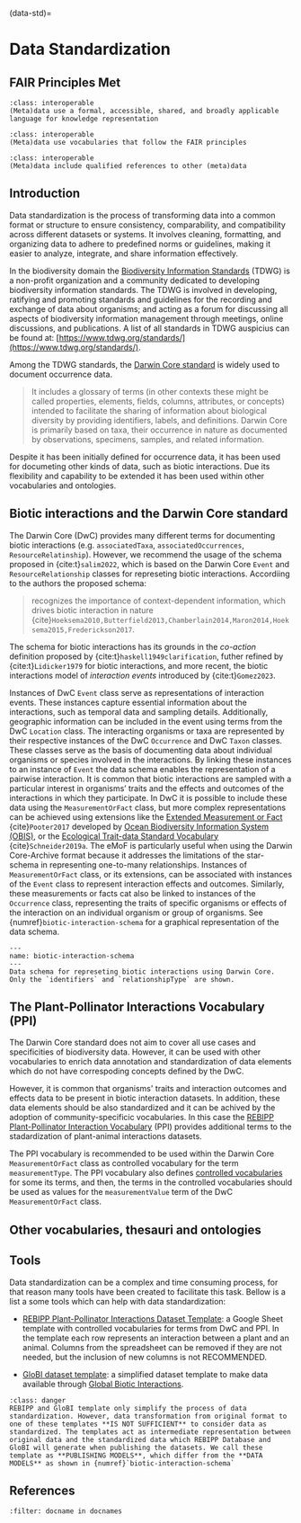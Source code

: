 (data-std)=
# Data Standardization

## FAIR Principles Met

```{admonition} FAIR PRINCIPLE I1
:class: interoperable
(Meta)data use a formal, accessible, shared, and broadly applicable language for knowledge representation
```

```{admonition} FAIR PRINCIPLE I2
:class: interoperable
(Meta)data use vocabularies that follow the FAIR principles
```

```{admonition} FAIR PRINCIPLE I3
:class: interoperable
(Meta)data include qualified references to other (meta)data
```

## Introduction

Data standardization is the process of transforming data into a common format or structure to ensure consistency, comparability, and compatibility across different datasets or systems. It involves cleaning, formatting, and organizing data to adhere to predefined norms or guidelines, making it easier to analyze, integrate, and share information effectively.

In the biodiversity domain the [Biodiversity Information Standards](https://tdwg.org) (TDWG) is a non-profit organization and a community dedicated to developing biodiversity information standards. The TDWG is involved in developing, ratifying and promoting standards and guidelines for the recording and exchange of data about organisms; and acting as a forum for discussing all aspects of biodiversity information management through meetings, online discussions, and publications. A list of all standards in TDWG auspicius can be found at: [https://www.tdwg.org/standards/](https://www.tdwg.org/standards/).

Among the TDWG standards, the [Darwin Core standard](https://dwc.tdwg.org) is widely used to document occurrence data.
> It includes a glossary of terms (in other contexts these might be called properties, elements, fields, columns, attributes, or concepts) intended to facilitate the sharing of information about biological diversity by providing identifiers, labels, and definitions. Darwin Core is primarily based on taxa, their occurrence in nature as documented by observations, specimens, samples, and related information.

Despite it has been initially defined for occurrence data, it has been used for documeting other kinds of data, such as biotic interactions. Due its flexibility and capability to be extended it has been used within other vocabularies and ontologies.


## Biotic interactions and the Darwin Core standard

The Darwin Core (DwC) provides many different terms for documenting biotic interactions (e.g. `associatedTaxa`, `associatedOccurrences`, `ResourceRelatinship`). However, we recommend the usage of the schema proposed in {cite:t}`salim2022`, which is based on the Darwin Core `Event` and `ResourceRelationship` classes for represeting biotic interactions. Accordiing to the authors the proposed schema:
>recognizes the importance of context-dependent information, which drives biotic interaction in nature {cite}`Hoeksema2010,Butterfield2013,Chamberlain2014,Maron2014,Hoeksema2015,Frederickson2017`.

The schema for biotic interactions has its grounds in the *co-action* definition proposed by {cite:t}`haskell1949clarification`, futher refined by {cite:t}`Lidicker1979` for biotic interactions, and more recent, the biotic interactions model of *interaction events* introduced by {cite:t}`Gomez2023`.

Instances of DwC `Event` class serve as representations of interaction events. These instances capture essential information about the interactions, such as temporal data and sampling details. Additionally, geographic information can be included in the event using terms from the DwC `Location` class. The interacting organisms or taxa are represented by their respective instances of the DwC `Occurrence` and DwC `Taxon` classes. These classes serve as the basis of documenting data about individual organisms or species involved in the interactions. By linking these instances to an instance of `Event` the data schema enables the representation of a pairwise interaction. It is common that biotic interactions are sampled with a particular interest in organisms’ traits and the effects and outcomes of the interactions in which they participate. In DwC it is possible to include these data using the `MeasurementOrFact` class, but more complex representations can be achieved using extensions like the [Extended Measurement or Fact](https://rs.gbif.org/extension/obis/extended_measurement_or_fact.xml) {cite}`Pooter2017` developed by [Ocean Biodiversity Information System (OBIS)](https://obis.org/), or the [Ecological Trait-data Standard Vocabulary](https://github.com/EcologicalTraitData/ETS) {cite}`Schneider2019a`. The eMoF is particularly useful when using the Darwin Core-Archive format because it addresses the limitations of the star-schema in representing one-to-many relationships. Instances of `MeasurementOrFact` class, or its extensions, can be associated with instances of the `Event` class to represent interaction effects and outcomes. Similarly, these measurements or facts cat also be linked to instances of the `Occurrence` class, representing the traits of specific organisms or effects of the interaction on an individual organism or group of organisms. See {numref}`biotic-interaction-schema` for a graphical representation of the data schema.

```{figure} ../../images/data-model-ppi.png
---
name: biotic-interaction-schema
---
Data schema for represeting biotic interactions using Darwin Core. Only the `identifiers` and `relationshipType` are shown.
```

## The Plant-Pollinator Interactions Vocabulary (PPI)

The Darwin Core standard does not aim to cover all use cases and specificities of biodiversity data. However, it can be used with other vocabularies to enrich data annotation and standardization of data elements which do not have correspoding concepts defined by the DwC.

However, it is common that organisms' traits and interaction outcomes and effects data to be present in biotic interaction datasets. In addition, these data elements should be also standardized and it can be achived by the adoption of community-specificic vocabularies. In this case the [REBIPP Plant-Pollinator Interaction Vocabulary](https://ppi.rebipp.org.br) (PPI) provides additional terms to the stadardization of plant-animal interactions datasets.

The PPI vocabulary is recommended to be used within the Darwin Core `MeasurementOrFact` class as controlled vocabulary for the term `measurementType`. The PPI vocabulary also defines [controlled vocabularies](https://ppi.rebipp.org.br/cv/) for some its terms, and then, the terms in the controlled vocabularies should be used as values for the `measurementValue` term of the DwC `MeasurementOrFact` class.

## Other vocabularies, thesauri and ontologies

## Tools

Data standardization can be a complex and time consuming process, for that reason many tools have been created to facilitate this task. Bellow is a list a some tools which can help with data standardization:

- [REBIPP Plant-Pollinator Interactions Dataset Template](https://docs.google.com/spreadsheets/d/1z2mvs6Bm7fE5IhxPRVbh1ieEfKsVKeIiK_mitPqvPJw/copy): a Google Sheet template with controlled vocabularies for terms from DwC and PPI. In the template each row represents an interaction between a plant and an animal. Columns from the spreadsheet can be removed if they are not needed, but the inclusion of new columns is not RECOMMENDED.

- [GloBI dataset template](https://github.com/globalbioticinteractions/template-dataset): a simplified dataset template to make data available through [Global Biotic Interactions](http://globalbioticinteractions.org/).

```{admonition} Attention
:class: danger
REBIPP and GloBI template only simplify the process of data standardization. However, data transformation from original format to one of these templates **IS NOT SUFFICIENT** to consider data as standardized. The templates act as intermediate representation between original data and the standardized data which REBIPP Database and GloBI will generate when publishing the datasets. We call these template as **PUBLISHING MODELS**, which differ from the **DATA MODELS** as shown in {numref}`biotic-interaction-schema`
```


## References

```{bibliography}
:filter: docname in docnames
```